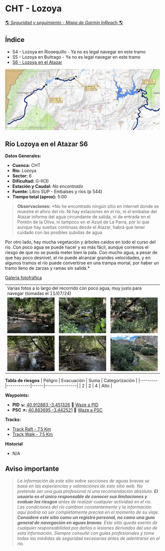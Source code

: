 # CHT - Lozoya
[:earth_americas: *Seguridad y seguimiento - Mapa de Garmin InReach* :earth_americas:](https://share.garmin.com/gpalacios82)

## Índice
* S4 - Lozoya en Riosequillo - Ya no es legal navegar en este tramo
* S5 - Lozoya en Buitrago - Ya no es legal navegar en este tramo
* [S6 - Lozoya en el Atazar](./CHT-Lozoya.md#río-lozoya-en-el-atazar-s6)

![](../misc/images/cht-lozoya-mapa.jpg)

## Río Lozoya en el Atazar S6

**Datos Generales:**
* **Cuenca:** CHT
* **Río:** Lozoya
* **Sector:** 6
* **Dificultad:** G-II(3)
* **Estación y Caudal:** *No encontrado*
* **Fuente:** Libro SUP - Embalses y ríos (p 544)
* **Tiempo total (aprox):** 5:00

>**Observaciones:**
*No he encontrado ningún sitio en internet donde se muestre el aforo del río. Ni hay estaciones en el río, ni el embalse del Atazar informa del agua circundante de salida, ni de entrada en el Pontón de la Oliva, ni tampoco en el Azud de La Parra, por lo que aunque hay sueltas continuas desde el Atazar, habrá que tener cuidado con las posibles subidas de agua

Por otro lado, hay mucha vegetación y árboles caidos en todo el curso del río. Con poco agua se puede hacer y es más fácil, aunque corremos el riesgo de que no se pueda meter bien la pala. Con mucho agua, a pesar de que hay poco desnivel, el rio puede alcanzar grandes velocidades, y en algunos tramos el río puede convertirse en una trampa mortal, por haber un tramo lleno de zarzas y ramas sin salida.*

[Galería fotofráfica](https://photos.app.goo.gl/MQzi39d2gAZweeQs5)

<table>
    <tr>
        <td colspan=3>Varias fotos a lo largo del recorrido con poco agua, muy justo para navegar (tomadas el 11/07/24)</td>
    <tr>
        <td><img src="../misc/images/cht-lozoya-s6-01.jpg" alt="Image 1"></td>
        <td><img src="../misc/images/cht-lozoya-s6-02.jpg" alt="Image 2"></td>
        <td><img src="../misc/images/cht-lozoya-s6-03.jpg" alt="Image 3"></td>
    </tr>
    <tr>
        <td><img src="../misc/images/cht-lozoya-s6-04.jpg" alt="Image 4"></td>
        <td><img src="../misc/images/cht-lozoya-s6-05.jpg" alt="Image 5"></td>
        <td><img src="../misc/images/cht-lozoya-s6-06.jpg" alt="Image 6"></td>
    </tr>
</table>

**Tabla de riesgos**
| Peligro | Evacuación | Suma | Categorización |
|---------|------------|------|----------------|
|    2    |     2      |   4  |   Alto    |

**Waypoints:**
* **PID :arrow_lower_right::** [40.912883,-3.451326](https://maps.app.goo.gl/ZBQfK9zXSVHmMR3e8) :car: [Waze a PID](https://waze.com/?ll=40.912883,-3.451326&navigate=yes)
* **PSC :arrow_upper_right::** [40.883695,-3.442521](https://maps.app.goo.gl/PNo1EmDpAYhxYKqg8) :car: [Waze a PSC](https://waze.com/?ll=40.883695,-3.442521&navigate=yes)

**Tracks:**
* [Track Raft - 7,5 Km](https://connect.garmin.com/modern/course/286535876)
* [Track Walk - 7,5 Km](https://connect.garmin.com/modern/course/286535212)

**Historial**
* N/A

## Aviso importante
>*La información de este sitio sobre secciones de aguas bravas se basa en las experiencias y valoraciones de este sitio web. No pretende ser una guía profesional ni una recomendación absoluta. **El usuario es el único responsable de conocer sus limitaciones y evaluar los riesgos** antes de realizar cualquier actividad en el río. Las condiciones del río cambian constantemente y la información aquí podría no ser completamente precisa en el momento de su viaje. **Considere este sitio como un registro personal, no como una guía general de navegación en aguas bravas**. Este sitio queda exento de cualquier responsabilidad por daños o lesiones derivados del uso de esta información. Siempre consulte con guías profesionales y tome todas las medidas de seguridad necesarias antes de adentrarse en el río.*
